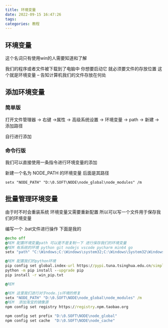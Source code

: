 ```yaml
---
title: 环境变量
date: 2022-09-15 16:47:26
tags: 
categories: 教程
---
```


## 环境变量

这个名词只有使用win的人需要知道和了解

我们的程序或者文件被下载到了电脑中 你想要启动它 就必须要文件的存放位置 这个就是环境变量 – 告知计算机我们的文件存放在何处



## 添加环境变量



### 简单版

打开文件管理器 -> 右键 ->属性 -> 高级系统设置 -> 环境变量 -> path -> 新建 ->添加路径

自行进行添加 



### 命令行版

我们可以直接使用一条指令进行环境变量的添加 

新建一个名为 NODE_PATH 的环境变量 后面是其路径

```
setx "NODE_PATH" "D:\0.SOFT\NODE\node_global\node_modules" /m 
```



## 批量管理环境变量

由于时不时会重装系统 环境变量又需要重新配置 所以可以写一个文件用于保存我们的环境变量

编写一个 .bat文件进行操作 下面是我的

````bat
@echo off
@REM 配置环境变量path 可以是不是复制一下 进行保存我们的环境变量 
@REM 有系统的环境 python git nodejs vscode pycharm min64 go 
setx "path" "C:\Windows;C:\Windows\system32;C:\Windows\System32\WindowsPowerShell\v1.0\;D:\0.SOFT\environment\Scripts\;D:\0.SOFT\environment\;D:\0.SOFT\Git\cmd;D:\0.SOFT\NODE\;D:\0.SOFT\NODE\node_cache;D:\0.SOFT\NODE\node_global;D:\0.SOFT\Microsoft VS Code\bin;D:\0.SOFT\PyCharm\bin;D:\0.SOFT\mingw64\bin;D:\0.SOFT\GOGO\bin;" /m

@REM 配置我们的python环境
pip config set global.index-url https://pypi.tuna.tsinghua.edu.cn/simple
python -m pip install --upgrade pip
pip install -r win_pip.txt

@REM 

@REM 这里我们进行对于node.js环境的修复
setx "NODE_PATH" "D:\0.SOFT\NODE\node_global\node_modules" /m 
@REM  添加淘宝的镜像源
npm config set registry https://registry.npm.taobao.org

npm config set prefix "D:\0.SOFT\NODE\node_global"
npm config set cache  "D:\0.SOFT\NODE\node_cache"
````

